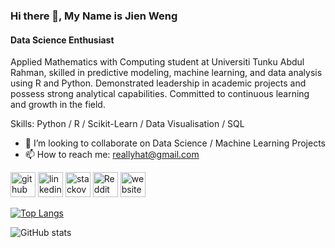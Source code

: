 ### Hi there 👋, My Name is Jien Weng
#### Data Science Enthusiast
Applied Mathematics with Computing student at Universiti Tunku Abdul Rahman, skilled in predictive modeling, machine learning, and data analysis using R and Python. Demonstrated leadership in academic projects and possess strong analytical capabilities. Committed to continuous learning and growth in the field.

Skills: Python / R / Scikit-Learn / Data Visualisation / SQL

- 👯 I’m looking to collaborate on Data Science / Machine Learning Projects 
- 📫 How to reach me: reallyhat@gmail.com 


[<img src='https://cdn.jsdelivr.net/npm/simple-icons@3.0.1/icons/github.svg' alt='github' height='40'>](https://github.com/JienWeng)  [<img src='https://cdn.jsdelivr.net/npm/simple-icons@3.0.1/icons/linkedin.svg' alt='linkedin' height='40'>](https://www.linkedin.com/in/laijienweng/)  [<img src='https://cdn.jsdelivr.net/npm/simple-icons@3.0.1/icons/stackoverflow.svg' alt='stackoverflow' height='40'>](https://stackoverflow.com/users/24679663/jien-weng)  [<img src='https://cdn.jsdelivr.net/npm/simple-icons@3.0.1/icons/reddit.svg' alt='Reddit' height='40'>](https://www.reddit.com/user/jianrong_jr)  [<img src='https://cdn.jsdelivr.net/npm/simple-icons@3.0.1/icons/icloud.svg' alt='website' height='40'>](https://jienweng.github.io/about.html)  

[![Top Langs](https://github-readme-stats.vercel.app/api/top-langs/?username=JienWeng)](https://github.com/anuraghazra/github-readme-stats)

![GitHub stats](https://github-readme-stats.vercel.app/api?username=JienWeng&show_icons=true)  

